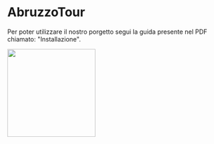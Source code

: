 # AbruzzoTour

Per poter utilizzare il nostro porgetto segui la guida presente nel PDF chiamato: "Installazione".

<img src="https://user-images.githubusercontent.com/29926382/123692485-26d24180-d857-11eb-9269-60c781377ffb.jpg" width="200" height="200">
